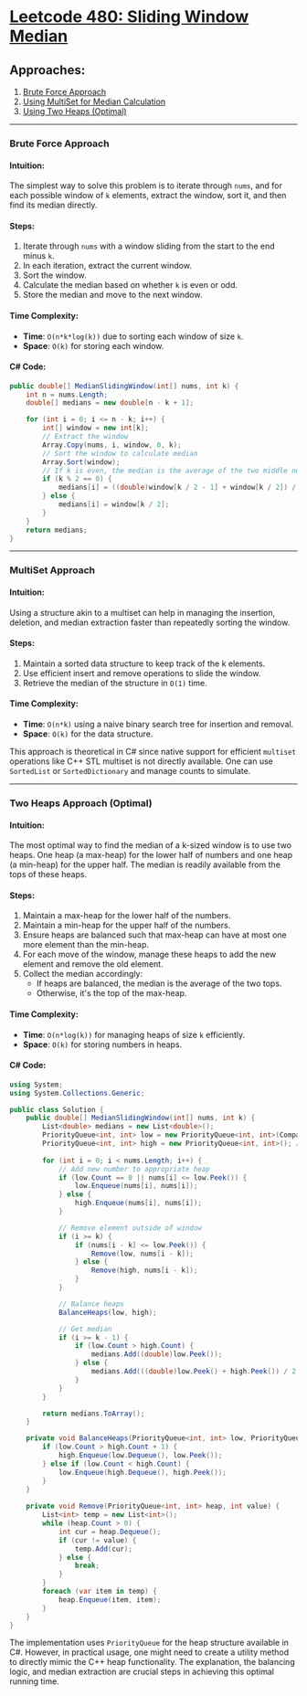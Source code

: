# [Leetcode 480: Sliding Window Median](https://leetcode.com/problems/sliding-window-median/)

## Approaches:
1. [Brute Force Approach](#brute-force-approach)
2. [Using MultiSet for Median Calculation](#multiset-approach)
3. [Using Two Heaps (Optimal)](#two-heaps-approach)

---

### Brute Force Approach

#### Intuition:
The simplest way to solve this problem is to iterate through `nums`, and for each possible window of `k` elements, extract the window, sort it, and then find its median directly.

#### Steps:
1. Iterate through `nums` with a window sliding from the start to the end minus `k`.
2. In each iteration, extract the current window.
3. Sort the window.
4. Calculate the median based on whether `k` is even or odd.
5. Store the median and move to the next window.

#### Time Complexity:
- **Time**: `O(n*k*log(k))` due to sorting each window of size `k`.
- **Space**: `O(k)` for storing each window.

#### C# Code:
```csharp
public double[] MedianSlidingWindow(int[] nums, int k) {
    int n = nums.Length;
    double[] medians = new double[n - k + 1];

    for (int i = 0; i <= n - k; i++) {
        int[] window = new int[k];
        // Extract the window
        Array.Copy(nums, i, window, 0, k);
        // Sort the window to calculate median
        Array.Sort(window);
        // If k is even, the median is the average of the two middle numbers
        if (k % 2 == 0) {
            medians[i] = ((double)window[k / 2 - 1] + window[k / 2]) / 2;
        } else {
            medians[i] = window[k / 2];
        }
    }
    return medians;
}
```

---

### MultiSet Approach

#### Intuition:
Using a structure akin to a multiset can help in managing the insertion, deletion, and median extraction faster than repeatedly sorting the window. 

#### Steps:
1. Maintain a sorted data structure to keep track of the k elements.
2. Use efficient insert and remove operations to slide the window.
3. Retrieve the median of the structure in `O(1)` time.

#### Time Complexity:
- **Time**: `O(n*k)` using a naive binary search tree for insertion and removal.
- **Space**: `O(k)` for the data structure.

This approach is theoretical in C# since native support for efficient `multiset` operations like C++ STL multiset is not directly available. One can use `SortedList` or `SortedDictionary` and manage counts to simulate.

---

### Two Heaps Approach (Optimal)

#### Intuition:
The most optimal way to find the median of a k-sized window is to use two heaps. One heap (a max-heap) for the lower half of numbers and one heap (a min-heap) for the upper half. The median is readily available from the tops of these heaps.

#### Steps:
1. Maintain a max-heap for the lower half of the numbers.
2. Maintain a min-heap for the upper half of the numbers.
3. Ensure heaps are balanced such that max-heap can have at most one more element than the min-heap.
4. For each move of the window, manage these heaps to add the new element and remove the old element.
5. Collect the median accordingly:
    - If heaps are balanced, the median is the average of the two tops.
    - Otherwise, it's the top of the max-heap.

#### Time Complexity:
- **Time**: `O(n*log(k))` for managing heaps of size `k` efficiently.
- **Space**: `O(k)` for storing numbers in heaps.

#### C# Code:
```csharp
using System;
using System.Collections.Generic;

public class Solution {
    public double[] MedianSlidingWindow(int[] nums, int k) {
        List<double> medians = new List<double>();
        PriorityQueue<int, int> low = new PriorityQueue<int, int>(Comparer<int>.Create((x, y) => y.CompareTo(x))); // max heap
        PriorityQueue<int, int> high = new PriorityQueue<int, int>(); // min heap
        
        for (int i = 0; i < nums.Length; i++) {
            // Add new number to appropriate heap
            if (low.Count == 0 || nums[i] <= low.Peek()) {
                low.Enqueue(nums[i], nums[i]);
            } else {
                high.Enqueue(nums[i], nums[i]);
            }

            // Remove element outside of window
            if (i >= k) {
                if (nums[i - k] <= low.Peek()) {
                    Remove(low, nums[i - k]);
                } else {
                    Remove(high, nums[i - k]);
                }
            }

            // Balance heaps
            BalanceHeaps(low, high);

            // Get median
            if (i >= k - 1) {
                if (low.Count > high.Count) {
                    medians.Add((double)low.Peek());
                } else {
                    medians.Add(((double)low.Peek() + high.Peek()) / 2.0);
                }
            }
        }

        return medians.ToArray();
    }

    private void BalanceHeaps(PriorityQueue<int, int> low, PriorityQueue<int, int> high) {
        if (low.Count > high.Count + 1) {
            high.Enqueue(low.Dequeue(), low.Peek());
        } else if (low.Count < high.Count) {
            low.Enqueue(high.Dequeue(), high.Peek());
        }
    }
    
    private void Remove(PriorityQueue<int, int> heap, int value) {
        List<int> temp = new List<int>();
        while (heap.Count > 0) {
            int cur = heap.Dequeue();
            if (cur != value) {
                temp.Add(cur);
            } else {
                break;
            }
        }
        foreach (var item in temp) {
            heap.Enqueue(item, item);
        }
    }
}
```

The implementation uses `PriorityQueue` for the heap structure available in C#. However, in practical usage, one might need to create a utility method to directly mimic the C++ heap functionality. The explanation, the balancing logic, and median extraction are crucial steps in achieving this optimal running time.

